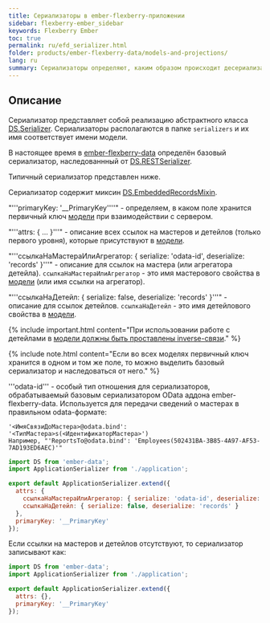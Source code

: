 ```yaml
---
title: Сериализаторы в ember-flexberry-приложении
sidebar: flexberry-ember_sidebar
keywords: Flexberry Ember
toc: true
permalink: ru/efd_serializer.html
folder: products/ember-flexberry-data/models-and-projections/
lang: ru
summary: Сериализаторы определяют, каким образом происходит десериализация и сериализация данных для сервера в ember-flexberry-приложении.
---
```


## Описание

Сериализатор представляет собой реализацию абстрактного класса [DS.Serializer](http://emberjs.com/api/data/classes/DS.Serializer.html).
Сериализаторы располагаются в папке `serializers` и их имя соответствует имени модели.

В настоящее время в [ember-flexberry-data](efd_landing_page.html) определён базовый сериализатор, наследованнный от [DS.RESTSerializer](http://emberjs.com/api/data/classes/DS.RESTSerializer.html).

Типичный сериализатор представлен ниже.

Сериализатор содержит миксин [DS.EmbeddedRecordsMixin](http://emberjs.com/api/data/classes/DS.EmbeddedRecordsMixin.html).

"'''primaryKey: '__PrimaryKey''''" - определяем, в каком поле хранится первичный ключ [модели](efd_model.html) при взаимодействии с сервером.

"'''attrs: { ... }'''" - описание всех ссылок на мастеров и детейлов (только первого уровня), которые присутствуют в [модели](efd_model.html).

"'''ссылкаНаМастераИлиАгрегатор: { serialize: 'odata-id', deserialize: 'records' }'''" - описание для ссылок на мастера (или агрегатора детейла). `ссылкаНаМастераИлиАгрегатор` - это имя мастерового свойства в [модели](efd_model.html) (или имя ссылки на агрегатор).

"'''ссылкаНаДетейл: { serialize: false, deserialize: 'records' }'''" - описание для ссылок детейлов. `ссылкаНаДетейл` - это имя детейлового свойства в [модели](efd_model.html).

{% include important.html content="При использовании работе с детейлами в [модели должны быть проставлены inverse-связи](efd_model.html)." %}

{% include note.html content="Если во всех моделях первичный ключ хранится в одном и том же поле, то можно выделить базовый сериализатор и наследоваться от него." %}

'''odata-id''' - особый тип отношения для сериализаторов, обрабатываемый базовым сериализатором OData аддона ember-flexberry-data. Используется для передачи сведений о мастерах в правильном odata-формате: 

```
'<ИмяСвязиДоМастера>@odata.bind': '<ТипМастера>s(<ИдентификаторМастера>')
Например, "'ReportsTo@odata.bind': 'Employees(502431BA-3B85-4A97-AF53-7AD193ED6AEC)'"
```

```javascript
import DS from 'ember-data';
import ApplicationSerializer from './application';

export default ApplicationSerializer.extend({
  attrs: {
    ссылкаНаМастераИлиАгрегатор: { serialize: 'odata-id', deserialize: 'records' },
    ссылкаНаДетейл: { serialize: false, deserialize: 'records' }
  },
  primaryKey: '__PrimaryKey'
});
```

Если ссылки на мастеров и детейлов отсутствуют, то сериализатор записывают как:

```javascript
import DS from 'ember-data';
import ApplicationSerializer from './application';

export default ApplicationSerializer.extend({
  attrs: {},
  primaryKey: '__PrimaryKey'
});
```
